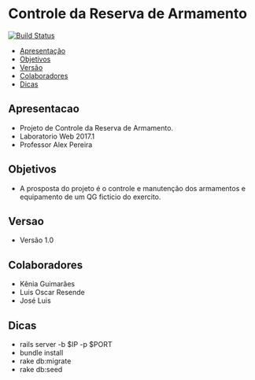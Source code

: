 # Controle da Reserva de Armamento

[![Build Status](https://travis-ci.org/controlereservaufba/controlereservaufba.svg?branch=master)](https://travis-ci.org/controlereservaufba/controlereservaufba)

 - [Apresentação](#apresentacao)
 - [Objetivos](#objetivos)
 - [Versão](#versao)
 - [Colaboradores](#colaboradores)
 - [Dicas](#dicas)
 
## Apresentacao 
- Projeto de Controle da Reserva de Armamento.
- Laboratorio Web 2017.1 
- Professor Alex Pereira

## Objetivos
- A prosposta do projeto é o controle e manutenção dos armamentos e equipamento de um QG ficticio do exercito.

## Versao
- Versão 1.0

## Colaboradores 
 - Kênia Guimarães
 - Luis Oscar Resende
-  José Luis
 
## Dicas
 - rails server -b $IP -p $PORT
 - bundle install
 - rake db:migrate
 - rake db:seed

